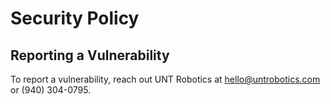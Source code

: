 # Security Policy

## Reporting a Vulnerability

To report a vulnerability, reach out UNT Robotics at hello@untrobotics.com or (940) 304-0795.
